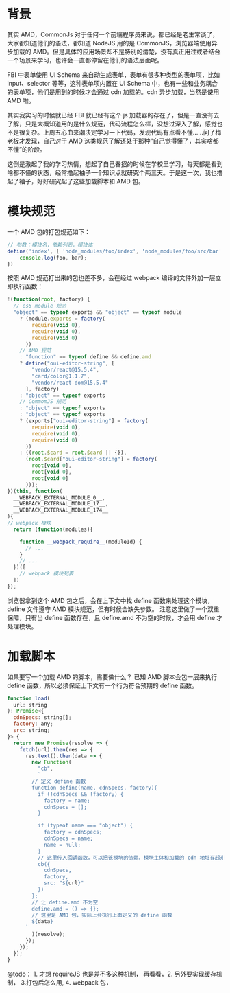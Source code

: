 # 背景 
  其实 AMD，CommonJs 对于任何一个前端程序员来说，都已经是老生常谈了，大家都知道他们的语法，都知道 NodeJS 用的是 CommonJS，浏览器端使用异步加载的 AMD。但是具体的应用场景却不是特别的清楚，没有真正用过或者结合一个场景来学习，也许会一直都停留在他们的语法层面呢。
  
  FBI 中表单使用 UI Schema 来自动生成表单，表单有很多种类型的表单项，比如 input、selector 等等，这种表单项内置在 UI Schema 中，也有一些和业务耦合的表单项，他们是用到的时候才会通过 cdn 加载的。cdn 异步加载，当然是使用 AMD 啦。
  
  其实我实习的时候就已经 FBI 就已经有这个 js 加载器的存在了，但是一直没有去了解，只是大概知道用的是什么规范，代码流程怎么样，没想过深入了解，感觉也不是很复杂。上周五心血来潮决定学习一下代码，发现代码有点看不懂……问了梅老板才发现，自己对于 AMD 这类规范了解还处于那种“自己觉得懂了，其实啥都不懂”的阶段。
 
 这倒是激起了我的学习热情，想起了自己春招的时候在学校里学习，每天都是看到啥都不懂的状态，经常撸起袖子一个知识点就研究个两三天。于是这一次，我也撸起了袖子，好好研究起了这些加载脚本和 AMD 包。
 
 
# 模块规范
  一个 AMD 包的打包规范如下： 
```javascript
// 参数：模块名，依赖列表，模块体
define('index', [ 'node_modules/foo/index', 'node_modules/foo/src/bar' ], function (foo, bar) { 
    console.log(foo, bar);
})
```

  按照 AMD 规范打出来的包也差不多，会在经过 webpack 编译的文件外加一层立即执行函数： 
```javascript
!(function(root, factory) {
  // es6 module 规范
  "object" == typeof exports && "object" == typeof module
    ? (module.exports = factory(
        require(void 0),
        require(void 0),
        require(void 0)
      ))
    // AMD 规范
    : "function" == typeof define && define.amd
    ? define("oui-editor-string", [
        "vendor/react@15.5.4",
        "card/color@1.1.7",
        "vendor/react-dom@15.5.4"
      ], factory)
    : "object" == typeof exports
    // CommomJS 规范
    : "object" == typeof exports
    : "object" == typeof exports
    ? (exports["oui-editor-string"] = factory(
        require(void 0),
        require(void 0),
        require(void 0)
      ))
    : ((root.$card = root.$card || {}),
      (root.$card["oui-editor-string"] = factory(
        root[void 0],
        root[void 0],
        root[void 0]
      )));
})(this, function(
  __WEBPACK_EXTERNAL_MODULE_0__,
  __WEBPACK_EXTERNAL_MODULE_17__,
  __WEBPACK_EXTERNAL_MODULE_174__
){
// webpack 模块
  return (function(modules){

    function __webpack_require__(moduleId) {
      // ...
    }
    // ...
  })([
    // webpack 模块列表
  ])
});
```
  浏览器拿到这个 AMD 包之后，会在上下文中找 define 函数来处理这个模块，define 文件遵守 AMD 模块规范，但有时候会缺失参数。
  注意这里做了一个双重保障，只有当 define 函数存在，且 define.amd 不为空的时候，才会用 define 才处理模块。
 
# 加载脚本
  如果要写一个加载 AMD 的脚本，需要做什么？
  已知 AMD 脚本会包一层来执行 define 函数，所以必须保证上下文有一个行为符合预期的 define 函数。
```javascript
function load(
  url: string
): Promise<{
  cdnSpecs: string[];
  factory: any;
  src: string;
}> {
  return new Promise(resolve => {
    fetch(url).then(res => {
      res.text().then(data => {
        new Function(
          "cb",
          `
        // 定义 define 函数
        function define(name, cdnSpecs, factory){
          if (!cdnSpecs && !factory) {
            factory = name;
            cdnSpecs = [];
          }

          if (typeof name === "object") {
            factory = cdnSpecs;
            cdnSpecs = name;
            name = null;
          }
          // 这里传入回调函数，可以把该模块的依赖、模块主体和加载的 cdn 地址存起来
          cb({
            cdnSpecs,
            factory,
            src: "${url}"
          })   
        };
        // 让 define.amd 不为空
        define.amd = () => {};
        // 这里是 AMD 包，实际上会执行上面定义的 define 函数
        ${data}
      `
        )(resolve);
      });
    });
  });
}
```

@todo： 1. 才想 requireJS 也是差不多这种机制， 再看看，2. 另外要实现缓存机制， 3.打包后怎么用,  4. webpack 包，
